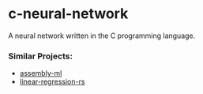 # c-neural-network

A neural network written in the C programming language.

### Similar Projects:
- [assembly-ml](https://github.com/JakeRoggenbuck/assembly-ml)
- [linear-regression-rs](https://github.com/JakeRoggenbuck/linear-regression-rs)
